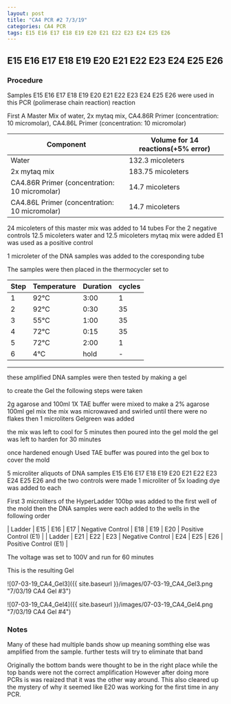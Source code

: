 ```yaml
---
layout: post
title: "CA4 PCR #2 7/3/19"
categories: CA4 PCR
tags: E15 E16 E17 E18 E19 E20 E21 E22 E23 E24 E25 E26 
---
```


##  E15 E16 E17 E18 E19 E20 E21 E22 E23 E24 E25 E26

### Procedure

Samples E15 E16 E17 E18 E19 E20 E21 E22 E23 E24 E25 E26 were used in this PCR (polimerase chain reaction) reaction 

First A Master Mix of water, 2x mytaq mix, CA4.86R Primer (concentration: 10 micromolar), CA4.86L Primer (concentration: 10 micromolar)


|Component| Volume for 14 reactions(+5% error)|
|---------|---------------------------|
|Water| 132.3 micoleters|
|2x mytaq mix| 183.75 micoleters|
|CA4.86R Primer (concentration: 10 micromolar)| 14.7 micoleters|
|CA4.86L Primer (concentration: 10 micromolar)| 14.7 micoleters|

24 micoleters of this master mix was added to 14 tubes 
For the 2 negative controls 12.5 micoleters water and 12.5 micoleters mytaq mix were added
E1 was used as a positive control

1 microleter of the DNA samples was added to the coresponding tube

The samples were then placed in the thermocycler set to 

|Step|Temperature|Duration|cycles|
|----|-------|--------|-------|
|1|92°C|3:00|1|
|2|92°C|0:30|35|
|3|55°C|1:00|35|
|4|72°C|0:15|35|
|5|72°C|2:00|1|
|6|4°C|hold|-|

___________

these amplified DNA samples were then tested by making a gel

to create the Gel the following steps were taken 

2g agarose and 100ml 1X TAE buffer were mixed to make a 2% agarose 100ml gel mix 
the mix was microwaved and swirled until there were no flakes 
then 1 microliters Gelgreen was added

the mix was left to cool for 5 minutes then poured into the gel mold
the gel was left to harden for 30 minutes 

once hardened enough Used TAE buffer was poured into the gel box to cover the mold

5 microliter aliquots of DNA samples  E15 E16 E17 E18 E19 E20 E21 E22 E23 E24 E25 E26 and the two controls were made 
1 microliter of 5x loading dye was added to each

First 3 microliters of the HyperLadder 100bp was added to the first well of the mold 
then the DNA samples were each added to the wells in the following order 

| Ladder | E15 | E16 | E17 | Negative Control | E18 | E19 | E20 | Positive Control (E1) |
| Ladder | E21 | E22 | E23 | Negative Control | E24 | E25 | E26 | Positive Control (E1) |

The voltage was set to 100V and run for 60 minutes


This is the resulting Gel

![07-03-19_CA4_Gel3]({{ site.baseurl }}/images/07-03-19_CA4_Gel3.png "7/03/19 CA4 Gel #3")

![07-03-19_CA4_Gel4]({{ site.baseurl }}/images/07-03-19_CA4_Gel4.png "7/03/19 CA4 Gel #4")


### Notes

Many of these had multiple bands show up meaning somthing else was amplified from the sample. further tests will try to eliminate that band

Originally the bottom bands were thought to be in the right place while the top bands were not the correct amplification
    However after doing more PCRs is was reaized that it was the other way around. 
This also cleared up the mystery of why it seemed like E20 was working for the first time in any PCR.